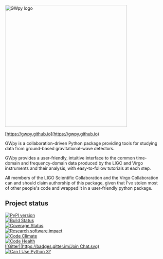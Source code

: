 <img src="https://gwpy.github.io/images/gwpy_1200.png" alt="GWpy logo" width="400" />


[https://gwpy.github.io](https://gwpy.github.io)

GWpy is a collaboration-driven Python package providing tools for studying data from ground-based gravitational-wave detectors.

GWpy provides a user-friendly, intuitive interface to the common time-domain and frequency-domain data produced by the LIGO and Virgo instruments and their analysis, with easy-to-follow tutorials at each step.

All members of the LIGO Scientific Collaboration and the Virgo Collaboration can and should claim authorship of this package, given that I've stolen most of other people's code and wrapped it in a user-friendly python package.

Project status
--------------
[![PyPI version](https://badge.fury.io/py/gwpy.svg)](http://badge.fury.io/py/gwpy)  
[![Build Status](https://travis-ci.org/gwpy/gwpy.svg?branch=master)](https://travis-ci.org/gwpy/gwpy)  
[![Coverage Status](https://coveralls.io/repos/gwpy/gwpy/badge.svg)](https://coveralls.io/r/gwpy/gwpy)  
[![Research software impact](http://depsy.org/api/package/pypi/gwpy/badge.svg)](http://depsy.org/package/python/gwpy)  
[![Code Climate](https://codeclimate.com/github/gwpy/gwpy/badges/gpa.svg)](https://codeclimate.com/github/gwpy/gwpy)  
[![Code Health](https://landscape.io/github/gwpy/gwpy/master/landscape.svg?style=flat)](https://landscape.io/github/gwpy/gwpy/master)  
[![Gitter](https://badges.gitter.im/Join Chat.svg)](https://gitter.im/gwpy/gwpy?utm_source=badge&utm_medium=badge&utm_campaign=pr-badge&utm_content=badge)  
[![Can I Use Python 3?](https://caniusepython3.com/project/gwpy.svg)](https://caniusepython3.com/project/gwpy)
